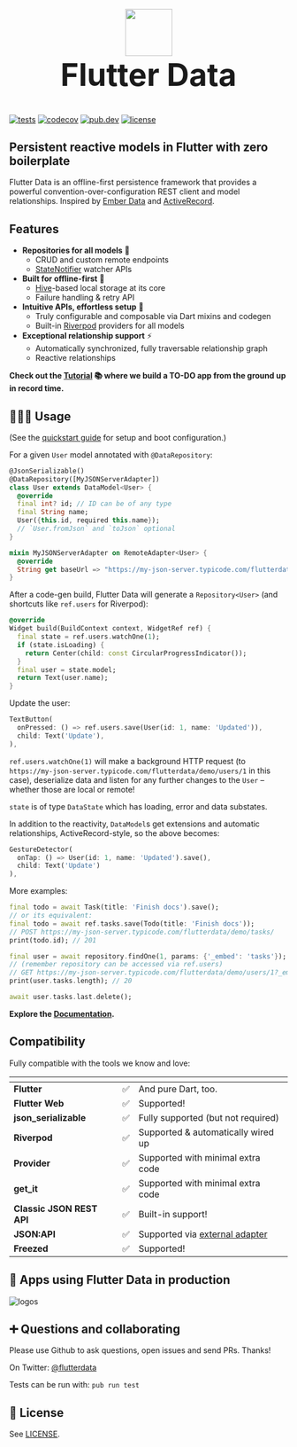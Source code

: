 <!-- markdownlint-disable MD033 MD041 -->
<p align="center" style="margin-bottom: 0px;">
  <img src="https://avatars2.githubusercontent.com/u/61839689?s=200&v=4" width="85px">
</p>

<h1 align="center" style="margin-top: 0px; font-size: 4em;">Flutter Data</h1>

[![tests](https://img.shields.io/github/workflow/status/flutterdata/flutter_data/test/master?label=tests&labelColor=333940&logo=github)](https://github.com/flutterdata/flutter_data/actions) [![codecov](https://codecov.io/gh/flutterdata/flutter_data/branch/master/graph/badge.svg)](https://codecov.io/gh/flutterdata/flutter_data) [![pub.dev](https://img.shields.io/pub/v/flutter_data?label=pub.dev&labelColor=333940&logo=dart)](https://pub.dev/packages/flutter_data) [![license](https://img.shields.io/github/license/flutterdata/flutter_data?color=%23007A88&labelColor=333940&logo=mit)](https://github.com/flutterdata/flutter_data/blob/master/LICENSE)

## Persistent reactive models in Flutter with zero boilerplate

Flutter Data is an offline-first persistence framework that provides a powerful convention-over-configuration REST client and model relationships. Inspired by [Ember Data](https://github.com/emberjs/data) and [ActiveRecord](https://guides.rubyonrails.org/active_record_basics.html).

## Features

- **Repositories for all models** 🚀
  - CRUD and custom remote endpoints
  - [StateNotifier](https://pub.dev/packages/state_notifier) watcher APIs
- **Built for offline-first** 🔌
  - [Hive](https://docs.hivedb.dev/)-based local storage at its core
  - Failure handling & retry API
- **Intuitive APIs, effortless setup** 💙
  - Truly configurable and composable via Dart mixins and codegen
  - Built-in [Riverpod](https://riverpod.dev/) providers for all models
- **Exceptional relationship support** ⚡️
  - Automatically synchronized, fully traversable relationship graph
  - Reactive relationships

**Check out the [Tutorial](https://flutterdata.dev/tutorial) 📚 where we build a TO-DO app from the ground up in record time.**

## 👩🏾‍💻 Usage

(See the [quickstart guide](https://flutterdata.dev/docs/quickstart/) for setup and boot configuration.)

For a given `User` model annotated with `@DataRepository`:

```dart
@JsonSerializable()
@DataRepository([MyJSONServerAdapter])
class User extends DataModel<User> {
  @override
  final int? id; // ID can be of any type
  final String name;
  User({this.id, required this.name});
  // `User.fromJson` and `toJson` optional
}

mixin MyJSONServerAdapter on RemoteAdapter<User> {
  @override
  String get baseUrl => "https://my-json-server.typicode.com/flutterdata/demo/";
}
```

After a code-gen build, Flutter Data will generate a `Repository<User>` (and shortcuts like `ref.users` for Riverpod):

```dart
@override
Widget build(BuildContext context, WidgetRef ref) {
  final state = ref.users.watchOne(1);
  if (state.isLoading) {
    return Center(child: const CircularProgressIndicator());
  }
  final user = state.model;
  return Text(user.name);
}
```

Update the user:

```dart
TextButton(
  onPressed: () => ref.users.save(User(id: 1, name: 'Updated')),
  child: Text('Update'),
),
```

`ref.users.watchOne(1)` will make a background HTTP request (to `https://my-json-server.typicode.com/flutterdata/demo/users/1` in this case), deserialize data and listen for any further changes to the `User` – whether those are local or remote!

`state` is of type `DataState` which has loading, error and data substates.

In addition to the reactivity, `DataModel`s get extensions and automatic relationships, ActiveRecord-style, so the above becomes:

```dart
GestureDetector(
  onTap: () => User(id: 1, name: 'Updated').save(),
  child: Text('Update')
),
```

More examples:

```dart
final todo = await Task(title: 'Finish docs').save();
// or its equivalent:
final todo = await ref.tasks.save(Todo(title: 'Finish docs'));
// POST https://my-json-server.typicode.com/flutterdata/demo/tasks/
print(todo.id); // 201

final user = await repository.findOne(1, params: {'_embed': 'tasks'});
// (remember repository can be accessed via ref.users)
// GET https://my-json-server.typicode.com/flutterdata/demo/users/1?_embed=tasks
print(user.tasks.length); // 20

await user.tasks.last.delete();
```

**Explore the [Documentation](https://flutterdata.dev/docs/).**

## Compatibility

Fully compatible with the tools we know and love:

<table class="table-fixed">
  <thead>
    <tr>
      <th class="w-4/12"></th>
      <th class="w-1/12"></th>
      <th class="w-7/12"></th>
    </tr>
  </thead>
  <tbody>
    <tr>
      <td class="font-bold px-4 py-2"><strong>Flutter</strong></td>
      <td class="px-4 py-2">✅</td>
      <td class="px-4 py-2 text-sm">And pure Dart, too.</td>
    </tr>
    <tr class="bg-yellow-50">
      <td class="font-bold px-4 py-2"><strong>Flutter Web</strong></td>
      <td class="px-4 py-2">✅</td>
      <td class="px-4 py-2 text-sm">Supported!</td>
    </tr>
    <tr>
      <td class="font-bold px-4 py-2"><strong>json_serializable</strong></td>
      <td class="px-4 py-2">✅</td>
      <td class="px-4 py-2 text-sm">Fully supported (but not required)
      </td>
    </tr>
    <tr class="bg-yellow-50">
      <td class="font-bold px-4 py-2"><strong>Riverpod</strong></td>
      <td class="px-4 py-2">✅</td>
      <td class="px-4 py-2 text-sm">Supported &amp; automatically wired up</td>
    </tr>
    <tr>
      <td class="font-bold px-4 py-2"><strong>Provider</strong></td>
      <td class="px-4 py-2">✅</td>
      <td class="px-4 py-2 text-sm">Supported with minimal extra code</td>
    </tr>
    <tr class="bg-yellow-50">
      <td class="font-bold px-4 py-2"><strong>get_it</strong></td>
      <td class="px-4 py-2">✅</td>
      <td class="px-4 py-2 text-sm">Supported with minimal extra code</td>
    </tr>
    <tr>
      <td class="font-bold px-4 py-2"><strong>Classic JSON REST API</strong></td>
      <td class="px-4 py-2">✅</td>
      <td class="px-4 py-2 text-sm">Built-in support!</td>
    </tr>
    <tr class="bg-yellow-50">
      <td class="font-bold px-4 py-2"><strong>JSON:API</strong></td>
      <td class="px-4 py-2">✅</td>
      <td class="px-4 py-2 text-sm">Supported via <a href="https://pub.dev/packages/flutter_data_json_api_adapter">external adapter</a></td>
    </tr>
    <tr>
      <td class="font-bold px-4 py-2"><strong>Freezed</strong></td>
      <td class="px-4 py-2">✅</td>
      <td class="px-4 py-2 text-sm">Supported!</td>
    </tr>
  </tbody>
</table>

## 📲 Apps using Flutter Data in production

![logos](https://user-images.githubusercontent.com/66403/115444364-79053f80-a1e2-11eb-9498-ee86718a4be5.png)

## ➕ Questions and collaborating

Please use Github to ask questions, open issues and send PRs. Thanks!

On Twitter: [@flutterdata](https://twitter.com/flutterdata)

Tests can be run with: `pub run test`

## 📝 License

See [LICENSE](https://github.com/flutterdata/flutter_data/blob/master/LICENSE).
